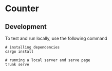 # Counter

## Development

To test and run locally, use the following command

```shell
# installing dependencies
cargo install

# running a local server and serve page
trunk serve
```
